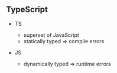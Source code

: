 ## TypeScript

- TS

  - superset of JavaScript
  - statically typed => compile errors

- JS
  - dynamically typed => runtime errors
